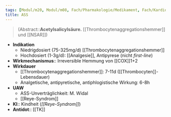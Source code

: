 ```yaml
---
tags: [Modul/m20, Modul/m08, Fach/Pharmakologie/Medikament, Fach/Kardiologie, Fach/Hämatologie]
title: ASS
---
```

> (Abstract::**Acetylsalicylsäure.** [[Thrombocytenaggregationshemmer]] und [[NSAR]])
- **Indikation**
	- Niedrigdosiert (75-325mg/d) [[Thrombocytenaggregationshemmer]]
	- Hochdosiert (1-3g/d): [[Analgesie]], Antipyrese (nicht *first-line*)
- **Wirkmechanismus**:: Irreversible Hemmung von [[COX]]1+2
- **Wirkdauer**
	- [[Thrombocytenaggregationshemmer]]: 7-11d ([[Thrombocyten]]-Lebensdauer)
	- Analgetische, antipyretische, antiphlogistische Wirkung: 6-8h
- **UAW**
	- ASS-Unverträglichkeit: M. Widal
	- [[Reye-Syndrom]]
- **KI**:: Kindheit (*[[Reye-Syndrom]]*)
- **Antidot**:: [[TK]]